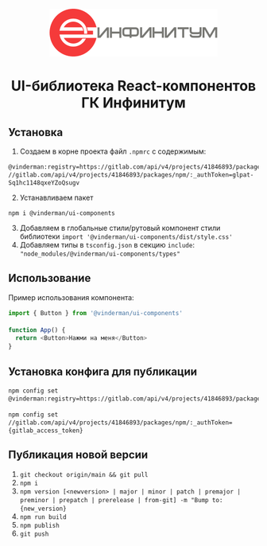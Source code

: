 <p style="text-align: center" align="center">
<img src="src/components/Logo/assets/logo-full.svg" alt="">
</p>

<h1 align="center" style="text-align: center">UI-библиотека React-компонентов ГК Инфинитум</h1>

## Установка

1. Создаем в корне проекта файл `.npmrc` с содержимым:

```text
@vinderman:registry=https://gitlab.com/api/v4/projects/41846893/packages/npm/
//gitlab.com/api/v4/projects/41846893/packages/npm/:_authToken=glpat-Sq1hc1148qxeYZoQsugv
```

2. Устанавливаем пакет

```text
npm i @vinderman/ui-components
```

3. Добавляем в глобальные стили/рутовый компонент стили библиотеки `import '@vinderman/ui-components/dist/style.css'`
4. Добавляем типы в `tsconfig.json` в секцию `include`: `"node_modules/@vinderman/ui-components/types"`

## Использование

Пример использования компонента:

```typescript jsx
import { Button } from '@vinderman/ui-components'

function App() {
  return <Button>Нажми на меня</Button>
}
```

## Установка конфига для публикации

```text
npm config set @vinderman:registry=https://gitlab.com/api/v4/projects/41846893/packages/npm/

npm config set //gitlab.com/api/v4/projects/41846893/packages/npm/:_authToken={gitlab_access_token}
```

## Публикация новой версии

1. `git checkout origin/main && git pull`
2. `npm i`
3. `npm version [<newversion> | major | minor | patch | premajor | preminor | prepatch | prerelease | from-git] -m "Bump to: {new_version}`
4. `npm run build`
5. `npm publish`
6. `git push`

